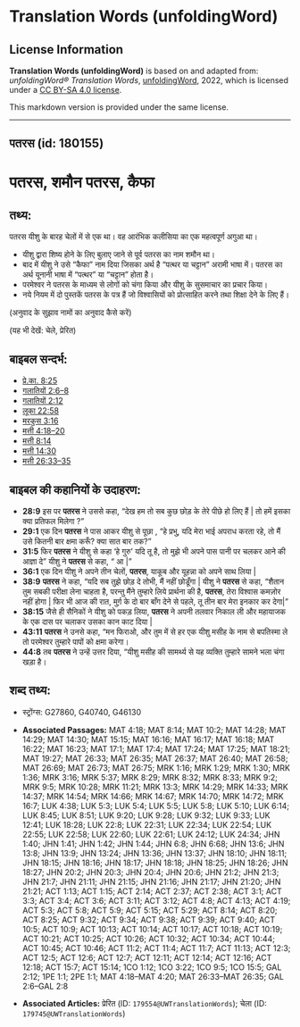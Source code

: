 # Translation Words (unfoldingWord)

## License Information

**Translation Words (unfoldingWord)** is based on and adapted from: _unfoldingWord® Translation Words_, [unfoldingWord](https://unfoldingword.org/utw), 2022, which is licensed under a [CC BY-SA 4.0 license](https://creativecommons.org/licenses/by-sa/4.0/legalcode.en).

This markdown version is provided under the same license.



--------------------------------

## पतरस (id: 180155)

पतरस, शमौन पतरस, कैफा
=====================

तथ्य:
-----

पतरस यीशु के बारह चेलों में से एक था। वह आरंभिक कलीसिया का एक महत्वपूर्ण अगुआ था।

* यीशु द्वारा शिष्य होने के लिए बुलाए जाने से पूर्व पतरस का नाम शमौन था।
* बाद में यीशु ने उसे “कैफा” नाम दिया जिसका अर्थ है “पत्थर या चट्टान” अरामी भाषा में। पतरस का अर्थ यूनानी भाषा में “पत्थर” या “चट्टान” होता है।
* परमेश्वर ने पतरस के माध्यम से लोगों को चंगा किया और यीशु के सुसमाचार का प्रचार किया।
* नये नियम में दो पुस्तकें पतरस के पत्र हैं जो विश्वासियों को प्रोत्साहित करने तथा शिक्षा देने के लिए हैं।

(अनुवाद के सुझाव नामों का अनुवाद कैसे करें)

(यह भी देखें: चेले, प्रेरित)

बाइबल सन्दर्भ:
--------------

* [प्रे.का. 8:25](https://ref.ly/Acts8:25)
* [गलातियों 2:6–8](https://ref.ly/Gal2:6-Gal2:8)
* [गलातियों 2:12](https://ref.ly/Gal2:12)
* [लूका 22:58](https://ref.ly/Luke22:58)
* [मरकुस 3:16](https://ref.ly/Mark3:16)
* [मत्ती 4:18–20](https://ref.ly/Matt4:18-Matt4:20)
* [मत्ती 8:14](https://ref.ly/Matt8:14)
* [मत्ती 14:30](https://ref.ly/Matt14:30)
* [मत्ती 26:33–35](https://ref.ly/Matt26:33-Matt26:35)

बाइबल की कहानियों के उदाहरण:
----------------------------

* **28:9** इस पर **पतरस** ने उससे कहा, “देख हम तो सब कुछ छोड़ के तेरे पीछे हो लिए हैं \| तो हमें इसका क्या प्रतिफल मिलेगा ?”
* **29:1** एक दिन **पतरस** ने पास आकर यीशु से पूछा , “हे प्रभु, यदि मेरा भाई अपराध करता रहे, तो मैं उसे कितनी बार क्षमा करूँ? क्या सात बार तक?”
* **31:5** फिर **पतरस** ने यीशु से कहा ‘हे गुरु’ यदि तू है, तो मुझे भी अपने पास पानी पर चलकर आने की आज्ञा दे” यीशु ने **पतरस** से कहा, “ आ \|”
* **36:1** एक दिन यीशु ने अपने तीन चेलों, **पतरस**, याकूब और यूहन्ना को अपने साथ लिया \|
* **38:9** **पतरस** ने कहा, “यदि सब तुझे छोड़ दे तोभी, मैं नहीं छोडूँगा \| यीशु ने **पतरस** से कहा, “शैतान तुम सबकी परीक्षा लेना चाहता है, परन्तु मैंने तुम्हारे लिये प्रार्थना की है, **पतरस**, तेरा विश्वास कमज़ोर नहीं होगा \| फिर भी आज की रात, मुर्ग़ के दो बार बाँग देने से पहले, तू तीन बार मेरा इनकार कर देगा\|”
* **38:15** जैसे ही सैनिकों ने यीशु को पकड़ लिया, **पतरस** ने अपनी तलवार निकाल ली और महायाजक के एक दास पर चलाकर उसका कान काट दिया \|
* **43:11** **पतरस** ने उनसे कहा, “मन फिराओ, और तुम में से हर एक यीशु मसीह के नाम से बपतिस्मा ले तो परमेश्वर तुम्हारे पापों को क्षमा करेगा।
* **44:8** तब **पतरस** ने उन्हें उत्तर दिया, “यीशु मसीह की सामर्थ्य से यह व्यक्ति तुम्हारे सामने भला चंगा खड़ा है।

शब्द तथ्य:
----------

* स्ट्रोंग्स: G27860, G40740, G46130

* **Associated Passages:** MAT 4:18; MAT 8:14; MAT 10:2; MAT 14:28; MAT 14:29; MAT 14:30; MAT 15:15; MAT 16:16; MAT 16:17; MAT 16:18; MAT 16:22; MAT 16:23; MAT 17:1; MAT 17:4; MAT 17:24; MAT 17:25; MAT 18:21; MAT 19:27; MAT 26:33; MAT 26:35; MAT 26:37; MAT 26:40; MAT 26:58; MAT 26:69; MAT 26:73; MAT 26:75; MRK 1:16; MRK 1:29; MRK 1:30; MRK 1:36; MRK 3:16; MRK 5:37; MRK 8:29; MRK 8:32; MRK 8:33; MRK 9:2; MRK 9:5; MRK 10:28; MRK 11:21; MRK 13:3; MRK 14:29; MRK 14:33; MRK 14:37; MRK 14:54; MRK 14:66; MRK 14:67; MRK 14:70; MRK 14:72; MRK 16:7; LUK 4:38; LUK 5:3; LUK 5:4; LUK 5:5; LUK 5:8; LUK 5:10; LUK 6:14; LUK 8:45; LUK 8:51; LUK 9:20; LUK 9:28; LUK 9:32; LUK 9:33; LUK 12:41; LUK 18:28; LUK 22:8; LUK 22:31; LUK 22:34; LUK 22:54; LUK 22:55; LUK 22:58; LUK 22:60; LUK 22:61; LUK 24:12; LUK 24:34; JHN 1:40; JHN 1:41; JHN 1:42; JHN 1:44; JHN 6:8; JHN 6:68; JHN 13:6; JHN 13:8; JHN 13:9; JHN 13:24; JHN 13:36; JHN 13:37; JHN 18:10; JHN 18:11; JHN 18:15; JHN 18:16; JHN 18:17; JHN 18:18; JHN 18:25; JHN 18:26; JHN 18:27; JHN 20:2; JHN 20:3; JHN 20:4; JHN 20:6; JHN 21:2; JHN 21:3; JHN 21:7; JHN 21:11; JHN 21:15; JHN 21:16; JHN 21:17; JHN 21:20; JHN 21:21; ACT 1:13; ACT 1:15; ACT 2:14; ACT 2:37; ACT 2:38; ACT 3:1; ACT 3:3; ACT 3:4; ACT 3:6; ACT 3:11; ACT 3:12; ACT 4:8; ACT 4:13; ACT 4:19; ACT 5:3; ACT 5:8; ACT 5:9; ACT 5:15; ACT 5:29; ACT 8:14; ACT 8:20; ACT 8:25; ACT 9:32; ACT 9:34; ACT 9:38; ACT 9:39; ACT 9:40; ACT 10:5; ACT 10:9; ACT 10:13; ACT 10:14; ACT 10:17; ACT 10:18; ACT 10:19; ACT 10:21; ACT 10:25; ACT 10:26; ACT 10:32; ACT 10:34; ACT 10:44; ACT 10:45; ACT 10:46; ACT 11:2; ACT 11:4; ACT 11:7; ACT 11:13; ACT 12:3; ACT 12:5; ACT 12:6; ACT 12:7; ACT 12:11; ACT 12:14; ACT 12:16; ACT 12:18; ACT 15:7; ACT 15:14; 1CO 1:12; 1CO 3:22; 1CO 9:5; 1CO 15:5; GAL 2:12; 1PE 1:1; 2PE 1:1; MAT 4:18–MAT 4:20; MAT 26:33–MAT 26:35; GAL 2:6–GAL 2:8
* **Associated Articles:** प्रेरित (ID: `179554@UWTranslationWords`); चेला (ID: `179745@UWTranslationWords`)

